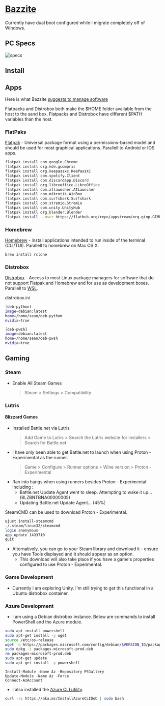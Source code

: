 # [Bazzite](https://bazzite.gg/)

Currently have dual boot configured while I migrate completely off of Windows.

## PC Specs
![specs](https://github.com/user-attachments/assets/70ed75e8-33d4-43b9-abd3-fc0ad0c6321d)


## Install

## Apps

Here is what Bazzite [suggests to manage software](https://docs.bazzite.gg/Installing_and_Managing_Software/)

Flatpacks and Distrobox both make the $HOME folder available from the host to the sand box. Flatpacks and Distrobox have different $PATH variables than the host.

### FlatPaks

[Flatpak](https://docs.bazzite.gg/Installing_and_Managing_Software/Flatpak/) - Universal package format using a permissions-based model and should be used for most graphical applications. Parallell to Android or IOS apps.

```bash
flatpak install com.google.Chrome
flatpak install org.kde.gcompris
flatpak install org.keepassxc.KeePassXC
flatpak install com.spotify.Client
flatpak install com.discordapp.Discord
flatpak install org.libreoffice.LibreOffice
flatpak install com.atlauncher.ATLauncher
flatpak install com.mikrotik.WinBox
flatpak install com.surfshark.Surfshark
flatpak install com.stremio.Stremio
flatpak install com.unity.UnityHub
flatpak install org.blender.Blender
flatpak install --user https://flathub.org/repo/appstream/org.gimp.GIMP.flatpakref
```

### Homebrew

[Homebrew](https://docs.bazzite.gg/Installing_and_Managing_Software/Homebrew/) - Install applications intended to run inside of the terminal (CLI/TUI).
Parallell to homebrew on Mac OS X.

```bash
brew install rclone
```

### Distrobox

[Distrobox](https://docs.bazzite.gg/Installing_and_Managing_Software/Distrobox/) - Access to most Linux package managers for software that do not support Flatpak and Homebrew and for use as development boxes.
Parallell to [WSL](https://learn.microsoft.com/en-us/windows/wsl/about).

distrobox.ini
```bash
[deb-python]
image=debian:latest
home=/home/sean/deb-python
nvidia=true

[deb-pwsh]
image=debian:latest
home=/home/sean/deb-pwsh
nvidia=true
```

####

## Gaming

### Steam

* Enable All Steam Games
   > Steam > Settings > Compatibility 

### Lutris

#### Blizzard Games

* Installed Battle.net via Lutris
    > Add Game to Lutris > Search the Lutris website for installers > Search for Battle.net
* I have only been able to get Battle.net to launch when using Proton - Experimental as the runner.
    > Game > Configure > Runner options > Wine version > Proton - Experimental
* Ran into hangs when using runners besides Proton - Experimental including : 
    * Battle.net Update Agent went to sleep. Attempting to wake it up... (BLZBNTBNA00000005)
    * Updating Battle.net Update Agent... (45%)


SteamCMD can be used to download Proton - Experimental. 

```bash
ujust install-steamcmd
./.steam/linux32/steamcmd
login anonymous
app_update 1493710
quit
```

* Alternatively, you can go to your Steam library and download it - ensure you have Tools displayed and it should appear as an option. 
    * This download will also take place if you have a game's properties configured to use Proton - Experimental. 

### Game Development

* Currently I am exploring Unity. I'm still trying to get this functional in a Ubuntu distrobox container.

### Azure Development

* I am using a Debian distrobox instance. Below are commands to install PowerShell and the Azure module.

```bash
sudo apt install powershell
sudo apt-get install -y wget
source /etc/os-release
wget -q https://packages.microsoft.com/config/debian/$VERSION_ID/packages-microsoft-prod.deb
sudo dpkg -i packages-microsoft-prod.deb
rm packages-microsoft-prod.deb
sudo apt-get update
sudo apt-get install -y powershell
```

```pwsh
Install-Module -Name Az -Repository PSGallery 
Update-Module -Name Az -Force
Connect-AzAccount
```

* I also installed the [Azure CLI utility](https://learn.microsoft.com/en-us/cli/azure/install-azure-cli-linux?view=azure-cli-latest&pivots=apt).

```bash
curl -sL https://aka.ms/InstallAzureCLIDeb | sudo bash
```